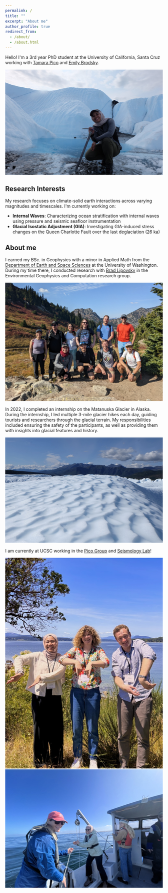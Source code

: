 ```yaml
---
permalink: /
title: ""
excerpt: "About me"
author_profile: true
redirect_from: 
  - /about/
  - /about.html
---
```

Hello! I'm a 3rd year PhD student at the University of California, Santa Cruz working with [Tamara Pico](https://tamarapico.github.io/) and [Emily Brodsky](https://seismo.sites.ucsc.edu/emily-brodsky/). 

![Image of me crouched down with an ice axe on the Matanuska Glacier, 2021](images/mat1.JPG)

## Research Interests

My research focuses on climate-solid earth interactions across varying magnitudes and timescales. I'm currently working on:

- **Internal Waves**: Characterizing ocean stratification with internal waves using pressure and seismic seafloor instrumentation
- **Glacial Isostatic Adjustment (GIA)**: Investigating GIA-induced stress changes on the Queen Charlotte Fault over the last deglaciation (26 ka)

## About me

I earned my BSc. in Geophysics with a minor in Applied Math from the [Department of Earth and Space Sciences](https://www.ess.washington.edu/) at the University of Washington. During my time there, I conducted research with [Brad Lipovsky](https://bradlipovsky.github.io/) in the Environmental Geophysics and Computation research group.

![Image of the Environmental Geophysics and Computation research group, 2023](images/epic-group.JPG)

In 2022, I completed an internship on the Matanuska Glacier in Alaska. During the internship, I led multiple 3-mile glacier hikes each day, guiding tourists and researchers through the glacial terrain. My responsibilities included ensuring the safety of the participants, as well as providing them with insights into glacial features and history.

![Image of a section of the Matanuska Glacier, 2021](images/DSCF6029.jpg)

I am currently at UCSC working in the [Pico Group](https://tamarapico.github.io/) and [Seismology Lab](https://seismo.sites.ucsc.edu/)!

![Image of Pico Group at GIA workshop, 2025](images/98AE865F-1546-4392-9319-59487DC347BB_1_105_c.jpeg)
![Image of collecting CTD measurements, 2025](images/59150904-EF29-4E34-90D9-91956925E27B_1_105_c.jpeg)


